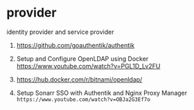 # provider
identity provider and service provider



1. https://github.com/goauthentik/authentik

2. Setup and Configure OpenLDAP using Docker
  https://www.youtube.com/watch?v=PGL1D_Lv2FU
 
3. https://hub.docker.com/r/bitnami/openldap/


4. Setup Sonarr SSO with Authentik and Nginx Proxy Manager
 ```https://www.youtube.com/watch?v=OBJa2G3Ef7o```
